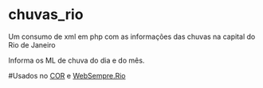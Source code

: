# chuvas_rio

Um consumo de xml em php com as informações das chuvas na capital do Rio de Janeiro

Informa os ML de chuva do dia e do mês.

#Usados no [COR](https://cor.rio/estagios-operacionais-da-cidade/) e [WebSempre.Rio](http://websempre.rio.rj.gov.br/estacoes/)
